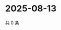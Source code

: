 # 2025-08-13

共 0 条

<!-- BEGIN ZHIHUQUESTIONS -->
<!-- 最后更新时间 Wed Aug 13 2025 00:14:47 GMT+0800 (China Standard Time) -->

<!-- END ZHIHUQUESTIONS -->
